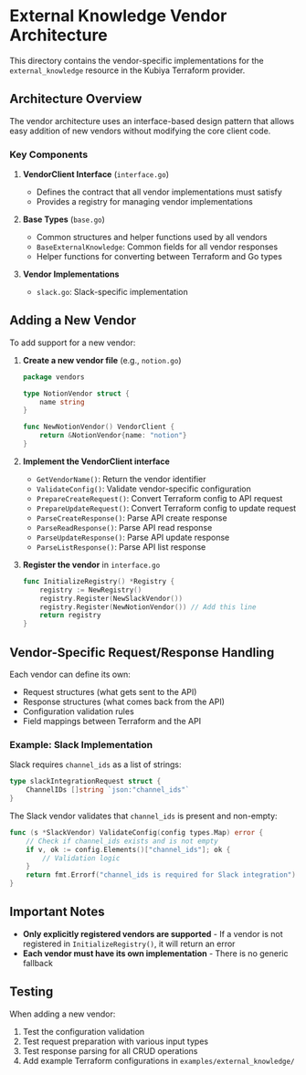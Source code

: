 # External Knowledge Vendor Architecture

This directory contains the vendor-specific implementations for the `external_knowledge` resource in the Kubiya Terraform provider.

## Architecture Overview

The vendor architecture uses an interface-based design pattern that allows easy addition of new vendors without modifying the core client code.

### Key Components

1. **VendorClient Interface** (`interface.go`)
   - Defines the contract that all vendor implementations must satisfy
   - Provides a registry for managing vendor implementations

2. **Base Types** (`base.go`)
   - Common structures and helper functions used by all vendors
   - `BaseExternalKnowledge`: Common fields for all vendor responses
   - Helper functions for converting between Terraform and Go types

3. **Vendor Implementations**
   - `slack.go`: Slack-specific implementation

## Adding a New Vendor

To add support for a new vendor:

1. **Create a new vendor file** (e.g., `notion.go`)
   ```go
   package vendors
   
   type NotionVendor struct {
       name string
   }
   
   func NewNotionVendor() VendorClient {
       return &NotionVendor{name: "notion"}
   }
   ```

2. **Implement the VendorClient interface**
   - `GetVendorName()`: Return the vendor identifier
   - `ValidateConfig()`: Validate vendor-specific configuration
   - `PrepareCreateRequest()`: Convert Terraform config to API request
   - `PrepareUpdateRequest()`: Convert Terraform config to update request
   - `ParseCreateResponse()`: Parse API create response
   - `ParseReadResponse()`: Parse API read response
   - `ParseUpdateResponse()`: Parse API update response
   - `ParseListResponse()`: Parse API list response

3. **Register the vendor** in `interface.go`
   ```go
   func InitializeRegistry() *Registry {
       registry := NewRegistry()
       registry.Register(NewSlackVendor())
       registry.Register(NewNotionVendor()) // Add this line
       return registry
   }
   ```

## Vendor-Specific Request/Response Handling

Each vendor can define its own:
- Request structures (what gets sent to the API)
- Response structures (what comes back from the API)
- Configuration validation rules
- Field mappings between Terraform and the API

### Example: Slack Implementation

Slack requires `channel_ids` as a list of strings:

```go
type slackIntegrationRequest struct {
    ChannelIDs []string `json:"channel_ids"`
}
```

The Slack vendor validates that `channel_ids` is present and non-empty:

```go
func (s *SlackVendor) ValidateConfig(config types.Map) error {
    // Check if channel_ids exists and is not empty
    if v, ok := config.Elements()["channel_ids"]; ok {
        // Validation logic
    }
    return fmt.Errorf("channel_ids is required for Slack integration")
}
```

## Important Notes

- **Only explicitly registered vendors are supported** - If a vendor is not registered in `InitializeRegistry()`, it will return an error
- **Each vendor must have its own implementation** - There is no generic fallback

## Testing

When adding a new vendor:
1. Test the configuration validation
2. Test request preparation with various input types
3. Test response parsing for all CRUD operations
4. Add example Terraform configurations in `examples/external_knowledge/` 